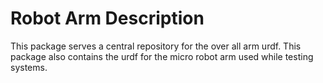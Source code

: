 # Robot Arm Description

This package serves a central repository for the over all arm urdf. This package also contains the urdf for the micro robot arm used while testing systems. 